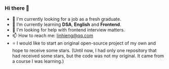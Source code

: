 ### Hi there 👋

- 🔭 I'm currently looking for a job as a fresh graduate.
- 🌱 I’m currently learning **DSA**, **English** and **Frontend**.
- 🤔 I'm looking for help with frontend interview matters.
- 📫 How to reach me: linhieng@qq.com
- ⭐ I would like to start an original open-source project of my own and hope to receive some stars. (Until now, I had only one repository that had received some stars, but the code was not my original. It came from a course I was learning.)
